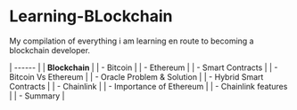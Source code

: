 # Learning-BLockchain
My compilation of everything i am learning en route to becoming a blockchain developer. 

| ------ |
|  **Blockchain** |
| - Bitcoin |
| - Ethereum |
| - Smart Contracts |
| - Bitcoin Vs Ethereum |
| - Oracle Problem & Solution |
| - Hybrid Smart Contracts |
| - Chainlink |
| - Importance of Ethereum |
| - Chainlink features |
| - Summary |
<!--
| **Features of blockchain and smart contracts**|
| - Decentralized |
| - Transparency & Flexibility |
| - Speed & Efficiency |
| - Security & Immutability |
| -  Removal of Counterparty risks |
| - Trust Minimized  Agreements |
| - Summary |
|  **DAOs**|
| <p align="center"> [Day 2](https://github.com/spo0ds/Journey-to-become-a-Blockchain-Engineer/blob/main/Day2/Day2.md) </p> |
| **Ethereum Transaction On a Live  Blockchain** |
| - Wallet Creation |
| - Etherscan |
| - Multiple Accounts |
| - Mnemonic ,  Public & Private keys |
| - Mnemonic vs Private vs Public keys |
| - Mainnet & Testnets |
| - Initiating our first Transaction |
| - Transaction details |
| - Gas fees, Transaction fees, Gas limit, Gas price |
| - Gas vs Gas price vs Gas Limit vs Transaction fee |
| - Gas estimator |
| **How Blockchain works/whats going on Inside the Blockchain** |
| - Hash or Hashing or SHA256 |
| - Block |
| - Blockchain |
| - Decentralized/Distributed Blockchain |
| - Tokens/Transaction History |
| - Summary |
|        |
| <p align="center"> [Day 3](https://github.com/spo0ds/Journey-to-become-a-Blockchain-Engineer/blob/main/Day3/Day3.md) </p> |
| **Signing and Verifying a Transaction** |
| - Public & Private Keys |
| - Signatures |
| - Transactions |
| - Summary |
| **Concepts are same** |
| - Nodes |
| - Centralized entity vs  Decentralized Blockchain |
| - Transactions are Listed |
| - Consensus |
| - proof of work/Sybil resistance mechanism |
| - Blocktime |
| - Chain selection rule |
| - Nakamoto consensus |
| - Block Confirmations |
| - Block rewards & transaction fees |
| - Sybil attack |
| - 51% attack |
| - Drawbacks of pow |
| - proof of stake/sybil resistance mechanism |
| - Validators |
| - pros & cons of pos |
| - Scalability problem & Sharding solution |
| - Layer 1 & Layer 2 |
| - Rollups |
| - Summary |
| <p align="center"> [Day 4](https://github.com/spo0ds/Journey-to-become-a-Blockchain-Engineer/blob/main/Day4/Day4.md) </p> |
| **Solidity** |
| **Remix IDE & its features** |
| - Solidity version |
| - Defining a  Contract |
| - Variable types & Declaration |
| - Solidity Documentation |
| - Initializing |
| - Functions or methods |
| - Deploying a Contract |
| - Public , Internal , private , External Visibility |
| - Modifying a Variable |
| - Scope |
| - View functions |
| - Pure function |
| - Structs |
| - Intro to storage |
| - Arrays |
| - Dynamic array |
| - Fixed array |
| - Adding to an array |
| - Compiler Errors |
| - Memory Keyword |
| - Storage keyword |
| - Mappings Datastructure |
| - SPDX license |
| - Deploying to a live network |
| - Interacting with deployed contracts |
| - EVM |
| - Summary |
| <p align="center"> [Day 5](https://github.com/spo0ds/Journey-to-become-a-Blockchain-Engineer/blob/main/Day5/Day5.md) </p> |
| **StorageFactory** |
| - Factory pattern |
| - New contract StorageFactory |
| - Import 1 contract into another |
| - Deploy a Contract from a Contract |
| - Track simple storage contracts |
| - Interacting with Contract deployed Contract |
| - Calling Store & Retrieve Functions from SF |
| - Address & ABI |
| - Compiling & storing in SS through SF |
| - Adding Retrieve Function |
| - Compiling |
| - Making the Code lil bit Simpler |
| - Additional Note |
| - Inheritance |
| - Recap |
| <p align="center"> [Day 6](https://github.com/spo0ds/Journey-to-become-a-Blockchain-Engineer/blob/main/Day6/Day6.md) </p> |
| **Fund me** |
| - purpose of this contract |
| - Payable function , wei , gwei & ether |
| - Mapping , msg. sender , msg.value |
| - Funding |
| - ETH -> USD /conversion |
| - Deterministic problem & Oracle solution |
| - Centralized Oracles |
| - Decentralized Oracle Networks |
| - Chainlink Datafeeds |
| - Chainlink Code documentation on ETH/USD |
| - Importing Datafeed code from Chainlink NPM package |
| - Interfaces |
| - ABI/Application Binary Interface |
| - Interacting with an Interface Contract |
| - Finding the Pricefeed Address |
| - Deploying |
| - Getprice function |
| - Tuples |
| - Typecasting |
| - deploying |
| - Clearing unused Tuple Variables & Deploying |
| - Making the contract look Clean |
| - Wei/Gwei Standard (Matching Units) |
| - getting the price using Get conversion rate |
| - deploying |
| <p align="center"> [Day 7](https://github.com/spo0ds/Journey-to-become-a-Blockchain-Engineer/blob/main/Day7/Day7.md) </p> |
| - Safemath & Integer Overflow |
| - Libraries |
| - Setting Threshold |
| - Require statement |
| - Revert |
| - Deplying & Transaction |
| - Withdraw Function |
| - Transfer , Balance , This |
| - Deploying |
| - Owner , Constructor Function |
| - Deploying |
| - Modifiers |
| - Deploying |
| - Resetting the Funders Balances to Zero |
| - For loop |
| - Summary |
| - Deploying & Transaction |
| - Forcing a Trasacttion |
| <p align="center"> [Day 8](https://github.com/spo0ds/Journey-to-become-a-Blockchain-Engineer/blob/main/Day8/Day8.md) </p> |
| **Web3. py SimpleStorage** |
| - Limitations of Remix |
| - VScode , Python , Solidity Setup |
| - VScode features |
| - Testing python install & Troubleshooting |
| - Creating a new folder |
| - SimpleStorage. sol |
| - Remember to save |
| - VScode Solidity Settings |
| - Python Formatter & settings |
| - Author's recommended Settings |
| - working with python |
| - Reading our solidity file in python |
| - Running in Python |
| - Keyboard Shortcuts |
| - Py-Solc-x |
| - Importing solcx |
| - Compiled_sol |
| - Bracket pair colorized |
| - pysolcx documentation |
| - Printing Compiled_sol |
| - Comparison wih remix (Lowlevelstuffs , ABI) |
| - Saving Compiled Code/writing |
| - import Json |
| - Json formatting/settings |
| - Deploying in Python (Bytecode , ABI) |
| - Which Blockchain/Where to deploy |
| - Ganache Chain |
| - Ganache UI |
| - Introduction to Web3. py |
| - pip install web3 |
| - import web3 |
| - Http/Rpc provider |
| - Connecting to Ganache(RPC server,Documentation,Chain ID,address,Privatekey) |
| - Deploy to Ganache |
| - Building a Transaction |
| - Nonce |
| - Getting Nonce |
| - Create a Transaction |
| - Transaction Parameters |
| - Signing Our Transaction(signed_txn) |
| - Never Hardcode your Private keys |
| - Environment Variables |
| - Setting Environment variables |
| - Limitations of Exporting  Environment Variables |
| - Private key PSA |
| - Accessing Environment Variables |
| - .env file, .gitignore, pip install python-dotenv |
| - load_dotenv() |
| - Sending the signed Transaction |
| - Deployment |
| <p align="center"> [Day 9](https://github.com/spo0ds/Journey-to-become-a-Blockchain-Engineer/blob/main/Day9/Day9.md) </p> |
| - Block confirmation(wait_for_transaction_reciept) |
| - interact/work with thee contract |
| - Address & ABI |
| - Retrieve() , Call & Transact |
| - Store function |
| - Creating Transaction(Store_transaction) |
| - Signing Transaction(signed_store_txn) |
| - Sending Transaction(send_store_tx,tx_receipt) |
| - Deployment |
| - some nice syntax & deployment |
| - ganache-cli  |
| - install Nodejs |
| - install yarn |
| - Run ganache cli , ganache documentation |
| - update privatekeys,addresses,http provider |
| - open new terminal & deploy |
| - deploy to testnet/mainnet |
| - Infura, Alchemy |
| - Create project |
| - update the rinkeby url, Chain id ,  address &  private key |
| - Deploying |
| - summary/recap |
| <p align="center"> [Day 10](https://github.com/spo0ds/Journey-to-become-a-Blockchain-Engineer/blob/main/Day10/Day10.md) </p> |
| **Brownie Simple Storage** |
| - Brownie Intro & Features |
| - install Brownie |
| - 1st brownie simplestorage project |
| - Brownie Folders |
| - brownie compile & store |
| - brownie deploy |
| - brownie runscripts/deploy. py & default brownie network |
| - brownie Advantages over web3. py in deploying |
| - getting address & private key using Accounts package |
| - add default ganache account using index |
| - add accounts using Commandline |
| - add accounts using env variables |
| - adding wallets in yaml file and updating in account |
| - importing contract simplestorage |
| - importing & deploying in brownie vs web3. py |
| - recreating web3 .py script in brownie |
| - tests |
| - Deploying to a Testnet |
| - Brownie console |
| <p align="center"> [Day 11](https://github.com/spo0ds/Journey-to-become-a-Blockchain-Engineer/blob/main/Day11/Day11.md) </p> |
| **Brownie Fund Me** |
| - Initial Setup |
| - Dependencies |
| - Remappings |
| - Rinkeby Deploy Script |
| - init.py |
| - Deploying to Rinkeby |
| - Deploying to ganache |
| - Mock |
| - Constructor Parameters |
| <p align="center"> [Day 12](https://github.com/spo0ds/Journey-to-become-a-Blockchain-Engineer/blob/main/Day12/Day12.md) </p> |
| - Refactoring |
| - Deploying to a persistant ganache |
| - Adding network to brownie |
| - Withdraw and Fund |
| - Testing |
| - Default Network |
| - Mainnet fork |
| - Custom mainnet-fork |
| - Adding to Github |
| - Where should I run my tests? |
| <p align="center"> [Day 13](https://github.com/spo0ds/Journey-to-become-a-Blockchain-Engineer/blob/main/Day13/Day13.md) </p> |
| **SmartContract Lottery** |
| - Decentralized Lottery |
| - Setup |
| - Wait..is this really decentralized? |
| - Could we make it decentralized? |
| - Chainlink Keepers |
| - Lottery.sol |
| - Main functions of Lottery.sol |
| - address payable[] |
| - require minimum payment |
| - getEntranceFee |
| - Testing |
| - Enum |
| - startLottery |
| - Randomness |
| - pseudorandom numbers |
| - True Randomness with Chainlink VRF |
| - Oracle Gas and Transaction Gas |
| - Request and Receive |
| - Kovan |
| - Gas Estimation Failed |
| - After Link transaction completes |
| - After transaction completes |
| - Request and Receive |
| - Asynchronous 2 Transactions |
| - Clarification |
| <p align="center"> [Day 14](https://github.com/spo0ds/Journey-to-become-a-Blockchain-Engineer/blob/main/Day14/Day14.md) </p> |
| - endLottery |
| - returns(type variableName) |
| - fulfillRandomness |
| - override |
| - Modulo(Mod Operation %) |
| - Lottery Testing |
| - deploy_lottery.py |
| - get_account refactored |
| - contract_to_mock |
| - Contract.from_abi |
| - Adding vrfCoordinatorMock |
| - Start Lottery |
| - enter_lottery |
| - end_lottery |
| - Funding with LINK |
| - brownie interfaces |
| - waiting for callback |
| - Integration Tests Vs Unit Tests |
| - Unit Testing |
| - pytest.skip |
| - test_cant_enter_unless_started |
| - test_can_start_and_enter_lottery |
| - test_can_end_lottery |
| - test_can_pick_winner_correctly |
| - Events and Logs |
| - callBackWithRandomness |
| - Integration Test |
| - Test deployment |
| - Topics |
| - Conftest.py |
| <p align="center"> [Day 15](https://github.com/spo0ds/Journey-to-become-a-Blockchain-Engineer/blob/main/Day15/Day15.md) </p> |
| **Chainlink Mix** |
| **ERC20s, EIPs, and Token Standards** |
| - Why make an ERC20? |
| - How do we build one of these tokens? |
| - Solidity 0.8 |
| - 1_deploy_token.py |
| <p align="center"> [Day 16](https://github.com/spo0ds/Journey-to-become-a-Blockchain-Engineer/blob/main/Day16/Day16.md) </p> |
| **Defi & Aave** |
| - Decentralized Exchange(DEX) |
| - Depositing tokens/ Lending |
| - WETHGateway |
| - Interest Bearing Token (aToken) |
| - Why borrow? |
| - Stable Vs Variable Interest Rate |
| - Reward token / Governance token |
| - Programmatic interactions with Aave |
| - Qunt Defi Engineer |
| - No contract deployments here |
| - aave_borrow.py |
| - Converting ETH -> WETH |
| - Get the WETH interface |
| - Why not get_contract? |
| <p align="center"> [Day 17](https://github.com/spo0ds/Journey-to-become-a-Blockchain-Engineer/blob/main/Day17/Day17.md) </p> |
| - aave_borrow.py |
| - Lending Pool |
| - LendingPool Address Provider |
| - Fixing Importing Dependencies |
| - deposit function |
| - getUserAccountData |
| - liquidation threshold |
| - Getting DAI conversion rate |
| - Aave Testnet Token Addresses |
| - Repaying |
| - Testing |
| <p align="center"> [Day 18](https://github.com/spo0ds/Journey-to-become-a-Blockchain-Engineer/blob/main/Day18/Day18.md) </p> |
| **NFTs** |
| - ERC-721 |
| - Metadata |
| - Token URI |
| - Let's start Coding |
| - Initial Setup |
| - SimpleCollectible.sol |
| - Factory Contract |
| - _safeMint | 
| - How do I "see" the NFT? |
| - Is this decentralized? |
| - Ethereum Size and dStorage |
| - IPFS |
| - deploy_and_create.py |
| - IPFS companion |
| - Testing |
| - What else with NFTs? |
| <p align="center"> [Day 19](https://github.com/spo0ds/Journey-to-become-a-Blockchain-Engineer/blob/main/Day19/Day19.md) </p> |
| **Advanced NFT** |
| - Double Inherited Constructor |
| - tokenIDToBreed |
| - setTokenURI |
| - _isApprovedOrOwner |
| - Best Practice |
| <p align="center"> [Day 20](https://github.com/spo0ds/Journey-to-become-a-Blockchain-Engineer/blob/main/Day20/Day20.md) </p> |
| - Advanced deploy_and_create.py |
| - Refactoring |
| - Deploying AdvancedCollectible |
| - Continuing our deploy script |
| - create_collectible.py |
| - Back to testing |
| - Unit Testing |
| <p align="center"> [Day 21](https://github.com/spo0ds/Journey-to-become-a-Blockchain-Engineer/blob/main/Day21/Day21.md) </p> |
| - Integration Testing |
| - create_metadata.py |
| - get_breed |
| - sample_metadata.py |
| - Uploading Image to IPFS |
| - Download IPFS Command Line |
| - HTTP IPFS DOCS |
| - Alternative: Pinata |
| - Upload to Pinata |
| - Refactor to not re-upload to IPFS |
| - Setting the TokenURI |
| - End to End Mannual Test |
| <p align="center"> [Day 22](https://github.com/spo0ds/Journey-to-become-a-Blockchain-Engineer/blob/main/Day22/Day22.md) </p> |
| **Upgrades** |
| - Not Really / Parameterize |
| - Who the admins? |
| - Are upgradeable smart contracts decentralized? |
| - Social YEET / Migration |
| - Proxies |
| - Biggest Gotchas |
| - Transparent Proxy Pattern |
| - Universal Upgradeable Proxies |
| - Gas Saver!! |
| - Diamond Pattern |
| <p align="center"> [Day 23](https://github.com/spo0ds/Journey-to-become-a-Blockchain-Engineer/blob/main/Day23/Day23.md) </p> |
| - Coding Upgradeable Smart Contracts |
| - Box.sol |
| - Getting Proxy Contracts |
| - Hooking up a proxy to our implementation contract |
| - Initializer |
| - encoding the initializer function |
| - get_encode_function |
| - Assigning V2 to proxy |
| - Upgrade Python Function |
| - Testing our upgrades |
| - Testing our proxy |
| - Upgrades on a testnet |
| <p align="center"> [Day 24](https://github.com/spo0ds/Journey-to-become-a-Blockchain-Engineer/blob/main/Day24/Day24.md) </p> |
| **Full Stack Defi** |
| - Staking and Depositing |
| - DappToken.sol |
| - TokenFarm.sol |
| - tokenIsAllowed |
| - Valued Staked Tokens |
| - issueTokens |
| - getUserTotalValue |
| <p align="center"> [Day 25](https://github.com/spo0ds/Journey-to-become-a-Blockchain-Engineer/blob/main/Day25/Day25.md) </p> |
| - unStakeTokens |
| - Can this be reentrancy attacked? |
| - Scripts and Tests |
| <p align="center"> [Day 26](https://github.com/spo0ds/Journey-to-become-a-Blockchain-Engineer/blob/main/Day26/Day26.md) </p> |
| - Testing |
| <p align="center"> [Day 27](https://github.com/spo0ds/Journey-to-become-a-Blockchain-Engineer/blob/main/Day27/Day27.md) </p> |
| **Front End / Full Stack**|
| - React and Typescript |
| - create react app |
| - install packages |
| - Create React App Layout |
| - connecting your wallets |
| - Header Component |
| - Material-UI |
| - Sending brownie config to the UI |
| - Helper Config |
| <p align="center"> [Day 28](https://github.com/spo0ds/Journey-to-become-a-Blockchain-Engineer/blob/main/Day28/Day28.md) </p> |
| - YourWallet |
| - State Hook |
| - Stake Form |
| - Calling Approve |
| - useContractFunction |
| - useEffect |
| - Notifications |
| - Make it pretty |

-->



































































 
 








 











